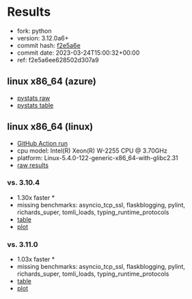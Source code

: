 # Results

- fork: python
- version: 3.12.0a6+
- commit hash: [f2e5a6e](https://github.com/python/cpython/commit/f2e5a6e)
- commit date: 2023-03-24T15:00:32+00:00
- ref: f2e5a6ee628502d307a9

## linux x86_64 (azure)

- [pystats raw](bm-20230324-azure-x86_64-python-f2e5a6ee628502d307a9-3.12.0a6%2B-f2e5a6e-pystats.json)
- [pystats table](bm-20230324-azure-x86_64-python-f2e5a6ee628502d307a9-3.12.0a6%2B-f2e5a6e-pystats.md)

## linux x86_64 (linux)

- [GitHub Action run](https://github.com/faster-cpython/benchmarking/actions/runs/4514597324)
- cpu model: Intel(R) Xeon(R) W-2255 CPU @ 3.70GHz
- platform: Linux-5.4.0-122-generic-x86_64-with-glibc2.31
- [raw results](bm-20230324-linux-x86_64-python-f2e5a6ee628502d307a9-3.12.0a6%2B-f2e5a6e.json)

### vs. 3.10.4

- 1.30x faster \*
- missing benchmarks: asyncio_tcp_ssl, flaskblogging, pylint, richards_super, tomli_loads, typing_runtime_protocols
- [table](bm-20230324-linux-x86_64-python-f2e5a6ee628502d307a9-3.12.0a6%2B-f2e5a6e-vs-3.10.4.md)
- [plot](bm-20230324-linux-x86_64-python-f2e5a6ee628502d307a9-3.12.0a6%2B-f2e5a6e-vs-3.10.4.png)

### vs. 3.11.0

- 1.03x faster \*
- missing benchmarks: asyncio_tcp_ssl, flaskblogging, pylint, richards_super, tomli_loads, typing_runtime_protocols
- [table](bm-20230324-linux-x86_64-python-f2e5a6ee628502d307a9-3.12.0a6%2B-f2e5a6e-vs-3.11.0.md)
- [plot](bm-20230324-linux-x86_64-python-f2e5a6ee628502d307a9-3.12.0a6%2B-f2e5a6e-vs-3.11.0.png)

